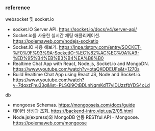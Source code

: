 ### reference

websocket 및 socket.io
- socket.IO Server API. https://socket.io/docs/v4/server-api/
- Socket.io를 사용한 실시간 채팅 애플리케이션. https://poiemaweb.com/nodejs-socketio
- Socket.IO 사용 해보기. https://inpa.tistory.com/entry/SOCKET-%F0%9F%93%9A-SocketIO-%EC%82%AC%EC%9A%A9-%ED%95%B4%EB%B3%B4%EA%B8%B0
- Realtime Chat App with React, Node.js, Socket.io and MongoDN. https://www.youtube.com/watch?v=otaQKODEUFs&t=1270s
- Build Realtime Chat App using React JS, Node and Socket.io. https://www.youtube.com/watch?v=7dqxzFnu33g&list=PLSQi9CtBDLnNqmKdT7yiDUzzfbYDS4oLd

db
- mongoose Schemas. https://mongoosejs.com/docs/guide
- 데이터 생성과 조회. https://backend-intro.vlpt.us/2/05.html
- Node.js(express)와 MongoDB 연동 RESTful API - Mongoose. https://poiemaweb.com/mongoose

